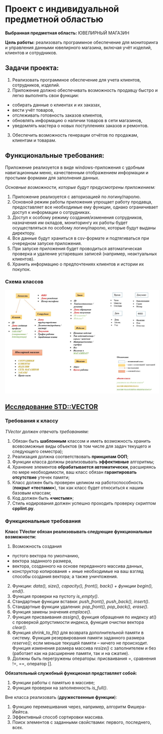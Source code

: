 # Проект с индивидуальной предметной областью

**Выбранная предметная область:** ЮВЕЛИРНЫЙ МАГАЗИН

**Цель работы:** реализовать программное обеспечение для мониторинга и управления данными ювелирного магазина, включая учёт изделий, клиентов и сотрудников.

## Задачи проекта:
1.	Реализовать программное обеспечение для учета клиентов, сотрудников, изделий.
2.	Приложение должно обеспечивать возможность продавцу быстро и легко выполнять свои функции:
*	собирать данные о клиентах и их заказах,
*	вести учёт товаров,
*	отслеживать готовность заказов клиентов,
*	обновлять информацию о наличии товаров в сети магазинов,
*	уведомлять мастера о новых поступлениях заказов и ремонтов.
3.	Обеспечить возможность генерации отчётов по продажам, клиентам и товарам.

## Функциональные требования:
Приложение реализуется в виде windows-приложения с удобным навигационным меню, качественным отображением информации и простыми формами для заполнения данных.

*Основные возможности, которые будут предусмотрены приложением:*
1.	Приложение реализуется с авторизацией по логину/паролю.
2.	Основной режим работы приложения упрощает работу продавца, предоставляет все необходимые ему функции, однако ограничивает доступ к информации о сотрудниках.
3.	Доступ к особому режиму создания/изменения сотрудников, назначения им окладов, мониторингу их работы будет осуществляться по особому логину/паролю, которые будут выданы директору.
4.	Все данные будут храниться в csv-формате и подтягиваться при очередном запуске приложения. 
5.	При запуске приложения будет проводиться автоматическая проверка и удаление устаревших записей (например, неактуальных клиентов).
6.	Хранить информацию о предпочтениях клиентов и истории их покупок.

### Схема классов
![alt text](source/Sheme.jpg)

## [Исследование STD::VECTOR](source/tvector.pdf)

### Требования к классу 

*TVector должен отвечать требованиям:*
1. Обязан быть **шаблонным** классом и иметь возможность хранить всевозможные виды объектов (в том числе для задач текущего и следующего семестра);
2. Реализация должна соответствовать **принципам ООП**;
3. Функции класса должны реализовывать **эффективные** алгоритмы;
4. Хранение элементов **обрабатывается автоматически**, расширяясь по мере необходимости, ваш класс обязан **гарантировать отсутствие** утечек памяти;
5. Класс должен быть проверен целиком на работоспособность (**покрыт «тестами»**), так как класс будет относиться к нашим базовым классам;
6. Код должен быть **«чистым»**;
7. Стиль кодирования должен успешно проходить проверку скриптом **cpplint.py**.

### Функциональные требования

**Класс TVector обязан реализовывать следующие функциональные возможности:**
1. Возможность создания
* пустого вектора по умолчанию,
* вектора заданного размера,
* вектора, созданного на основе переданного массива данных,
* конструктор копирования + иные необходимые на ваш взгляд способы создания вектора;
а также уничтожения.
2. Функции: *data(), size(), capacity(), front(), back() + функции begin(), end()*.
3. Функция проверки на пустоту *is_empty()*.
4. Стандартные функции вставки: *push_front(), push_back(), insert()*.
5. Стандартные функции удаления: *pop_front(), pop_back(), erase()*.
6. Функция замены значения *emplace()*.
7. Функция присваивания *assign()*, функция обращения по индексу at() с проверкой допустимости индекса, функция очистки вектора *clear()*.
8. Функция *shrink_to_fit()* для возврата дополнительной памяти в систему. Функция резервирования памяти заданного размера *reserve()*; если меньше текущей памяти – ничего не происходит. 
Функция изменения размера массива *resize()* с заполнителем и без (работает как на расширение памяти, так и на сжатие).
9. Должны быть перегружены операторы: присваивания =, сравнения !=, ==, оператор [].

**Обязательный служебный функционал представляет собой:**
1. Функции работы с памятью в массиве;
2. Функция проверки на заполненность *is_full()*.

Вне класса реализовать (**дружественные функции**):
1. Функцию перемешивания через, например, алгоритм Фишера-Йейтса.
2. Эффективный способ сортировки массива.
3. Поиск элементов с заданными свойствами: первого, последнего, всех.

